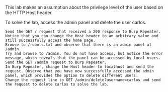 This lab makes an assumption about the privilege level of the user based on the HTTP Host header.

To solve the lab, access the admin panel and delete the user carlos.

	Send the GET / request that received a 200 response to Burp Repeater. Notice that you can change the Host header to an arbitrary value and still successfully access the home page.
	Browse to /robots.txt and observe that there is an admin panel at /admin.
	Try and browse to /admin. You do not have access, but notice the error message, which reveals that the panel can be accessed by local users.
	Send the GET /admin request to Burp Repeater.
	In Burp Repeater, change the Host header to localhost and send the request. Observe that you have now successfully accessed the admin panel, which provides the option to delete different users.
	Change the request line to GET /admin/delete?username=carlos and send the request to delete carlos to solve the lab.
